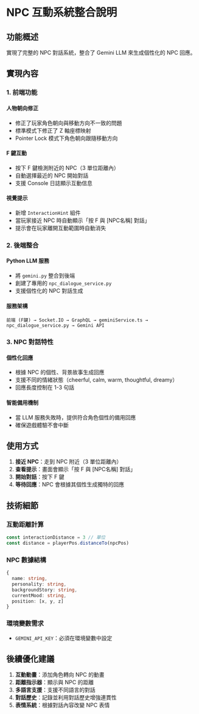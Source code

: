 # NPC 互動系統整合說明

## 功能概述

實現了完整的 NPC 對話系統，整合了 Gemini LLM 來生成個性化的 NPC 回應。

## 實現內容

### 1. 前端功能

#### 人物朝向修正
- 修正了玩家角色朝向與移動方向不一致的問題
- 標準模式下修正了 Z 軸座標映射
- Pointer Lock 模式下角色朝向跟隨移動方向

#### F 鍵互動
- 按下 F 鍵檢測附近的 NPC（3 單位距離內）
- 自動選擇最近的 NPC 開始對話
- 支援 Console 日誌顯示互動信息

#### 視覺提示
- 新增 `InteractionHint` 組件
- 當玩家接近 NPC 時自動顯示「按 F 與 [NPC名稱] 對話」
- 提示會在玩家離開互動範圍時自動消失

### 2. 後端整合

#### Python LLM 服務
- 將 `gemini.py` 整合到後端
- 創建了專用的 `npc_dialogue_service.py`
- 支援個性化的 NPC 對話生成

#### 服務架構
```
前端 (F鍵) → Socket.IO → GraphQL → geminiService.ts → npc_dialogue_service.py → Gemini API
```

### 3. NPC 對話特性

#### 個性化回應
- 根據 NPC 的個性、背景故事生成回應
- 支援不同的情緒狀態（cheerful, calm, warm, thoughtful, dreamy）
- 回應長度控制在 1-3 句話

#### 智能備用機制
- 當 LLM 服務失敗時，提供符合角色個性的備用回應
- 確保遊戲體驗不會中斷

## 使用方式

1. **接近 NPC**：走到 NPC 附近（3 單位距離內）
2. **查看提示**：畫面會顯示「按 F 與 [NPC名稱] 對話」
3. **開始對話**：按下 F 鍵
4. **等待回應**：NPC 會根據其個性生成獨特的回應

## 技術細節

### 互動距離計算
```typescript
const interactionDistance = 3 // 單位
const distance = playerPos.distanceTo(npcPos)
```

### NPC 數據結構
```typescript
{
  name: string,
  personality: string,
  backgroundStory: string,
  currentMood: string,
  position: [x, y, z]
}
```

### 環境變數需求
- `GEMINI_API_KEY`：必須在環境變數中設定

## 後續優化建議

1. **互動動畫**：添加角色轉向 NPC 的動畫
2. **距離指示器**：顯示與 NPC 的距離
3. **多語言支援**：支援不同語言的對話
4. **對話歷史**：記錄並利用對話歷史增強連貫性
5. **表情系統**：根據對話內容改變 NPC 表情